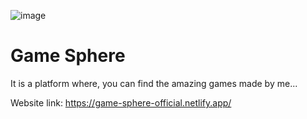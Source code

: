 ![image](https://github.com/user-attachments/assets/443ce80c-df49-460a-a495-fa43ddb56d39)

# Game Sphere 

It is a platform where, you can find the amazing games made by me...

Website link: https://game-sphere-official.netlify.app/
